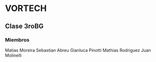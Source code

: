 # VORTECH

## Clase 3roBG

### Miembros

Matias Moreira
Sebastian Abreu
Gianluca Pinotti
Mathias Rodriguez
Juan Molinelli